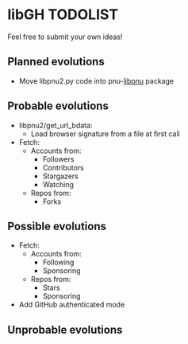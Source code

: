 # libGH TODOLIST
Feel free to submit your own ideas!

## Planned evolutions
* Move libpnu2.py code into pnu-[libpnu](https://github.com/HubTou/libpnu) package

## Probable evolutions
* libpnu2/get_url_bdata:
  * Load browser signature from a file at first call
* Fetch:
  * Accounts from:
    * Followers
    * Contributors
    * Stargazers
    * Watching
  * Repos from:
    * Forks

## Possible evolutions
* Fetch:
  * Accounts from:
    * Following
    * Sponsoring
  * Repos from:
    * Stars
    * Sponsoring
* Add GitHub authenticated mode

## Unprobable evolutions
